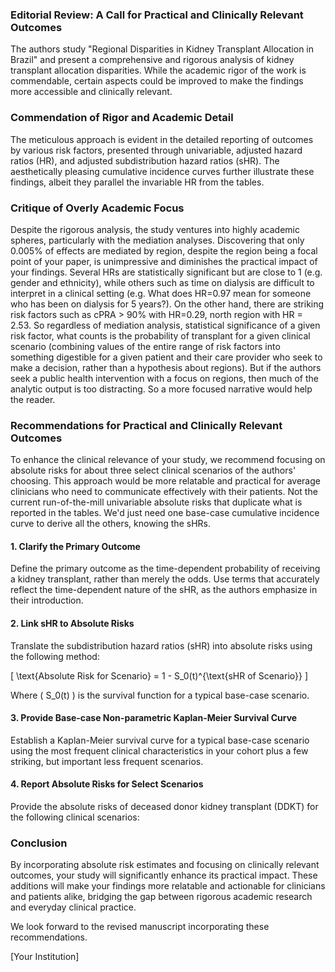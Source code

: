 ### Editorial Review: A Call for Practical and Clinically Relevant Outcomes

The authors study "Regional Disparities in Kidney Transplant Allocation in Brazil" and present a comprehensive and rigorous analysis of kidney transplant allocation disparities. While the academic rigor of the work is commendable, certain aspects could be improved to make the findings more accessible and clinically relevant.

### Commendation of Rigor and Academic Detail

The meticulous approach is evident in the detailed reporting of outcomes by various risk factors, presented through univariable, adjusted hazard ratios (HR), and adjusted subdistribution hazard ratios (sHR). The aesthetically pleasing cumulative incidence curves further illustrate these findings, albeit they parallel the invariable HR from the tables.

### Critique of Overly Academic Focus

Despite the rigorous analysis, the study ventures into highly academic spheres, particularly with the mediation analyses. Discovering that only 0.005% of effects are mediated by region, despite the region being a focal point of your paper, is unimpressive and diminishes the practical impact of your findings. Several HRs are statistically significant but are close to 1 (e.g. gender and ethnicity), while others such as time on dialysis are difficult to interpret in a clinical setting (e.g. What does HR=0.97 mean for someone who has been on dialysis for 5 years?). On the other hand, there are striking risk factors such as cPRA > 90% with HR=0.29, north region with HR = 2.53. So regardless of mediation analysis, statistical significance of a given risk factor, what counts is the probability of transplant for a given clinical scenario (combining values of the entire range of risk factors into something digestible for a given patient and their care provider who seek to make a decision, rather than a hypothesis about regions). But if the authors seek a public health intervention with a focus on regions, then much of the analytic output is too distracting. So a more focused narrative would help the reader.

### Recommendations for Practical and Clinically Relevant Outcomes

To enhance the clinical relevance of your study, we recommend focusing on absolute risks for about three select clinical scenarios of the authors' choosing. This approach would be more relatable and practical for average clinicians who need to communicate effectively with their patients. Not the current run-of-the-mill univariable absolute risks that duplicate what is reported in the tables. We'd just need one base-case cumulative incidence curve to derive all the others, knowing the sHRs.

#### 1. **Clarify the Primary Outcome**
Define the primary outcome as the time-dependent probability of receiving a kidney transplant, rather than merely the odds. Use terms that accurately reflect the time-dependent nature of the sHR, as the authors emphasize in their introduction.

#### 2. **Link sHR to Absolute Risks**
Translate the subdistribution hazard ratios (sHR) into absolute risks using the following method:

\[ \text{Absolute Risk for Scenario} = 1 - S_0(t)^{\text{sHR of Scenario}} \]

Where \( S_0(t) \) is the survival function for a typical base-case scenario.

#### 3. **Provide Base-case Non-parametric Kaplan-Meier Survival Curve**

Establish a Kaplan-Meier survival curve for a typical base-case scenario using the most frequent clinical characteristics in your cohort plus a few striking, but important less frequent scenarios.

#### 4. **Report Absolute Risks for Select Scenarios**

Provide the absolute risks of deceased donor kidney transplant (DDKT) for the following clinical scenarios:

### Conclusion

By incorporating absolute risk estimates and focusing on clinically relevant outcomes, your study will significantly enhance its practical impact. These additions will make your findings more relatable and actionable for clinicians and patients alike, bridging the gap between rigorous academic research and everyday clinical practice.

We look forward to the revised manuscript incorporating these recommendations.


[Your Institution]
